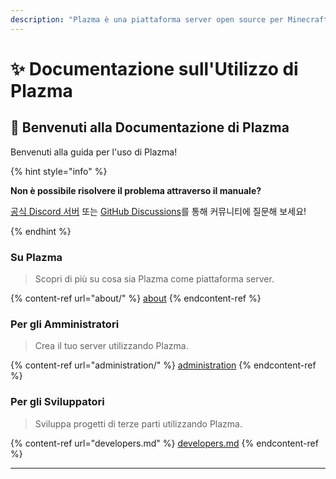```yaml
---
description: "Plazma è una piattaforma server open source per Minecraft: Java Edition che aggiunge ottimizzazione sperimentale basata su carta e personalizzazione di vari meccanismi di gioco."
---
```


# ✨ Documentazione sull'Utilizzo di Plazma

## 👋 Benvenuti alla Documentazione di Plazma

Benvenuti alla guida per l'uso di Plazma!

{% hint style="info" %}

**Non è possibile risolvere il problema attraverso il manuale?**

[공식 Discord 서버](https://discord.gg/MmfC52K8A8) 또는 [GitHub Discussions](https://github.com/PlazmaMC/PlazmaBukkit/discussions)를 통해 커뮤니티에 질문해 보세요!

{% endhint %}

### Su Plazma

> Scopri di più su cosa sia Plazma come piattaforma server.

{% content-ref url="about/" %}
[about](about/)
{% endcontent-ref %}

### Per gli Amministratori

> Crea il tuo server utilizzando Plazma.

{% content-ref url="administration/" %}
[administration](administration/)
{% endcontent-ref %}

### Per gli Sviluppatori

> Sviluppa progetti di terze parti utilizzando Plazma.

{% content-ref url="developers.md" %}
[developers.md](developers.md)
{% endcontent-ref %}

***
